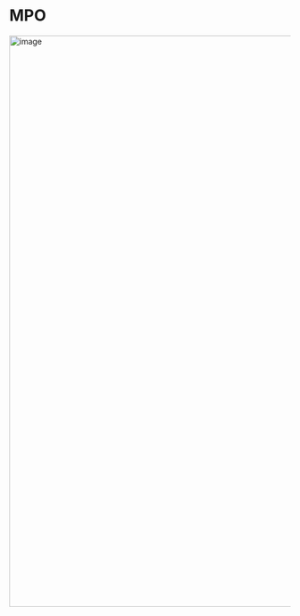 # MPO

<img width="1024" height="1024" alt="image" src="https://github.com/user-attachments/assets/69828e58-26ca-4b04-8ea0-6f4786239885" />
